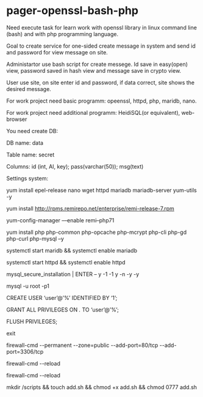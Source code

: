 # pager-openssl-bash-php

Need execute task for learn work with openssl library  in linux command line (bash) and with php programming language. 

Goal to create service for one-sided create message in system and send id and password for view message on site.

Administartor use bash script for create messege. Id save in easy(open) view, password saved in hash view and message save in crypto view.

User use site, on site enter id and password, if data correct, site shows the desired message.

For work project need basic programm: opeenssl, httpd, php, maridb, nano.

For work project need additional programm: HeidiSQL(or equivalent), web-browser

You need create DB:

DB name: data

Table name: secret

Columns: id (int, AI, key); pass(varchar(50)); msg(text)

Settings system:

yum install epel-release nano wget httpd mariadb mariadb-server yum-utils -y

yum install http://rpms.remirepo.net/enterprise/remi-release-7.rpm

yum-config-manager ––enable remi–php71

yum install php php-common php-opcache php-mcrypt php-cli php-gd php-curl php-mysql –y

systemctl start maridb && systemctl enable mariadb

systemctl start httpd && systemctl enable httpd

mysql_secure_installation | ENTER – y -1 -1 y -n -y -y 

mysql -u root -p1

CREATE USER ‘user’@’%’ IDENTIFIED BY ‘1’;

GRANT ALL PRIVILEGES ON *.* TO ‘user’@’%’;

FLUSH PRIVILEGES;

exit

firewall-cmd --permanent --zone=public --add-port=80/tcp --add-port=3306/tcp

firewall-cmd --reload

firewall-cmd --reload

mkdir /scripts && touch add.sh && chmod +x add.sh && chmod 0777 add.sh
